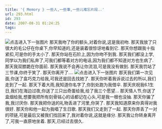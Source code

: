```yaml
---
title: '{ Memory } 一些人,一些事,一些儿难忘片段..'
url: 293.html
id: 293
date: 2007-08-31 01:24:25
tags:
---
```


![点击进入下一张图片](http://image1.daqi.com/pic_search/original/23689/88a06a1dd747b102dc7c250eea54b815.jpg)  那天我吻了你的额头,对着你说,这是我初吻. 那天我放了只很大的毛公仔在你桌下,你早知道的,还是装着很惊讶地看到它. 那天你想跟我十指紧扣,可是你的手太小了. 那天你站在石阶上,因为你吻不到我. 那天我们都没上学,同学以为我们私奔了,可我们都等着对方的电话,因为我们都不知道对方也生病了. 那天我双膝跪在你面前. 那天我说不会再让你流泪,可是我没有做到. 那天我罚站了三节课,你终于笑了. 那天你离开了.... ![点击进入下一张图片](http://image1.daqi.com/pic_search/original/18755/f36ce6bbcca924ae33312c5ac64eeb0b.jpg "点击进入下一张图片") 那天我们第一次见面,你送了盒巧克力给我,可我还是回去找她了. 那天你听着我诉说过去的所以,我们走到了一起. 那天下着大雨,我知道你名字了,你到处跑为我借伞. 那天庆祝我6.1生日,我们在海边过夜,你送了三只出奇蛋给我,给了我三个愿望... 那天情人节,你送了盒烟给我,想要我把所有刻骨铭心的话都记在心头,可是我一根也没抽. 那天你骗了我,我讨厌你. 那天我把你送的礼物丢进了河里,你哭了. 那天我知道原来你真得对我很好. 那天你和他一起为我唱了生日歌. 那天我们又走到了一起. 那天你弄丢了一对的项链,可是最后又被我们找回来了,我对着你说,这就是缘分. 那天我让你转身离开了,可我一直原地坐着. 那天,已经过去很久.
